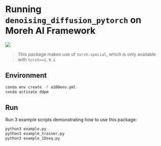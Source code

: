 # Running `denoising_diffusion_pytorch` on Moreh AI Framework
![](https://badgen.net/badge/NVIDIA-A100/passed/green)

> This package makes use of `torch.special`, which is only available with `torch>=1.9.1`

## Environment
```bash
conda env create -f a100env.yml
conda activate ddpm
```

## Run
Run 3 example scripts demonstrating how to use this package:

```bash
python3 example.py
python3 example_trainer.py
python3 example_1Dseq.py
```
